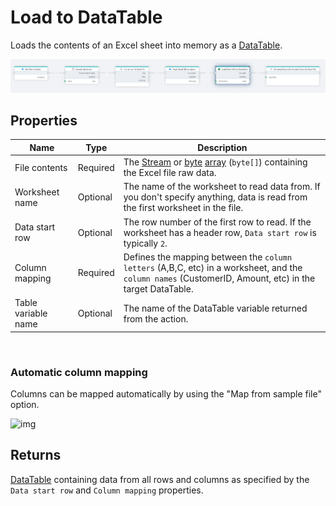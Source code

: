 # Load to DataTable

Loads the contents of an Excel sheet into memory as a [DataTable](https://learn.microsoft.com/en-us/dotnet/api/system.data.datatable).

![img](../../../../images/flow/excel-load-to-datatable.png)

## Properties

| Name             | Type      |Description                                             |
|------------------|-----------|--------------------------------------------------------|
| File contents    | Required  | The [Stream](https://learn.microsoft.com/en-us/dotnet/api/system.io.stream) or [byte](https://learn.microsoft.com/en-us/dotnet/api/system.byte) [array](https://learn.microsoft.com/en-us/dotnet/csharp/language-reference/builtin-types/arrays) (`byte[]`) containing the Excel file raw data. |
| Worksheet name   | Optional  | The name of the worksheet to read data from. If you don't specify anything, data is read from the first worksheet in the file.  |
| Data start row   | Optional  | The row number of the first row to read. If the worksheet has a header row, `Data start row` is typically `2`. |
| Column mapping   | Required  | Defines the mapping between the `column letters` (A,B,C, etc) in a worksheet, and the `column names` (CustomerID, Amount, etc) in the target DataTable.   |
| Table variable name | Optional | The name of the DataTable variable returned from the action. |

<br/>

### Automatic column mapping

Columns can be mapped automatically by using the "Map from sample file" option.


![img](https://profitbasedocs.blob.core.windows.net/flowimages/getDataReaderEx2.png)


## Returns

[DataTable](https://learn.microsoft.com/en-us/dotnet/api/system.data.datatable) containing data from all rows and columns as specified by the `Data start row` and `Column mapping` properties.

